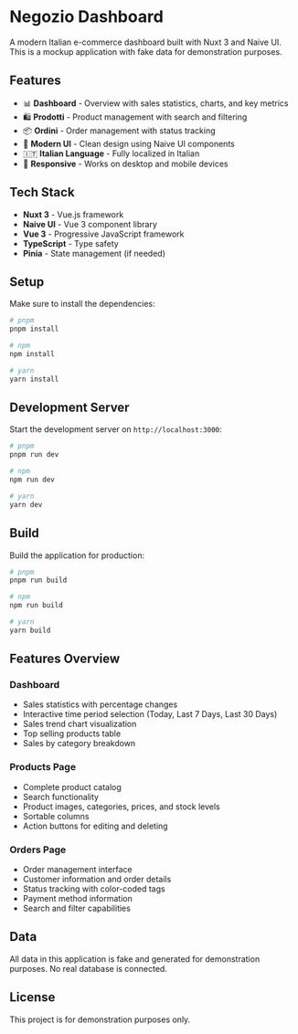 # Negozio Dashboard

A modern Italian e-commerce dashboard built with Nuxt 3 and Naive UI. This is a mockup application with fake data for demonstration purposes.

## Features

- 📊 **Dashboard** - Overview with sales statistics, charts, and key metrics
- 🛍️ **Prodotti** - Product management with search and filtering
- 📦 **Ordini** - Order management with status tracking
- 🎨 **Modern UI** - Clean design using Naive UI components
- 🇮🇹 **Italian Language** - Fully localized in Italian
- 📱 **Responsive** - Works on desktop and mobile devices

## Tech Stack

- **Nuxt 3** - Vue.js framework
- **Naive UI** - Vue 3 component library
- **Vue 3** - Progressive JavaScript framework
- **TypeScript** - Type safety
- **Pinia** - State management (if needed)

## Setup

Make sure to install the dependencies:

```bash
# pnpm
pnpm install

# npm
npm install

# yarn
yarn install
```

## Development Server

Start the development server on `http://localhost:3000`:

```bash
# pnpm
pnpm run dev

# npm
npm run dev

# yarn
yarn dev
```

## Build

Build the application for production:

```bash
# pnpm
pnpm run build

# npm
npm run build

# yarn
yarn build
```

## Features Overview

### Dashboard

- Sales statistics with percentage changes
- Interactive time period selection (Today, Last 7 Days, Last 30 Days)
- Sales trend chart visualization
- Top selling products table
- Sales by category breakdown

### Products Page

- Complete product catalog
- Search functionality
- Product images, categories, prices, and stock levels
- Sortable columns
- Action buttons for editing and deleting

### Orders Page

- Order management interface
- Customer information and order details
- Status tracking with color-coded tags
- Payment method information
- Search and filter capabilities

## Data

All data in this application is fake and generated for demonstration purposes. No real database is connected.

## License

This project is for demonstration purposes only.
